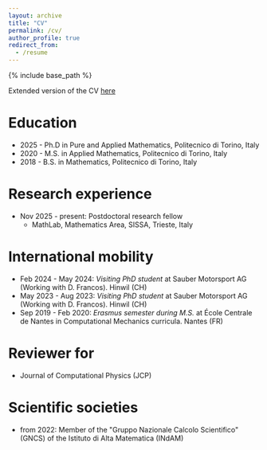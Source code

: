 ```yaml
---
layout: archive
title: "CV"
permalink: /cv/
author_profile: true
redirect_from:
  - /resume
---
```


{% include base_path %}

Extended version of the CV <a href="/files/Davide_Oberto_CV.pdf" target="_blank">here</a>



Education
======
* 2025 - Ph.D in Pure and Applied Mathematics, Politecnico di Torino, Italy
* 2020 - M.S. in Applied Mathematics, Politecnico di Torino, Italy 
* 2018 - B.S. in Mathematics, Politecnico di Torino, Italy

Research experience
=====
* Nov 2025 - present: Postdoctoral research fellow
  * MathLab, Mathematics Area, SISSA, Trieste, Italy

  
International mobility
=====
* Feb 2024 - May 2024: <em>Visiting PhD student</em> at Sauber Motorsport AG (Working with D. Francos). Hinwil (CH)
* May 2023 - Aug 2023: <em>Visiting PhD student</em> at Sauber Motorsport AG (Working with D. Francos). Hinwil (CH)
* Sep 2019 - Feb 2020: <em>Erasmus semester during M.S.</em> at École Centrale de Nantes in Computational Mechanics curricula. Nantes (FR)


<!-- continua a modificare

Project participations
=====
* <em>"RETURN - multi-Risk sciEnce for resilienT commUnities undeR a changiNg climate"</em> project, MUR-PNRR  Extended Partnership PE3 on Natural Risks Next-Generation EU (Scientific head Antonia Larese)

* Research Unit <em>“Vector- and Tensor-Valued Surface PDEs” (FOR 3013)</em>, German Research Foundation DFG (PI Axel Voigt)

* <em>"NEMESIS - NumErical MEthods for the SImulation of the impact of extreme hazards on
Structures and landscape"</em> project, University of Padua (PI Antonia Larese)

* <em>"HYDROSEM: Fluvial and tidal meanders of the Venetian-Po plain: from hydrodynamics to stratigraphy”</em> project (Progetto di Eccellenza CARIPARO 2017, PI Massimiliano Ghinassi)

* UniPD-SID-2016 project <em>“Approximation and discretization of PDEs on Manifolds for Environmental Modeling”</em>, University of Padua (PI Mario Putti)

Awards and fellowships
=====
* 2020: Nomination from the Doctoral School of Mathematical Sciences (University of Padua) to the national prize “con.Science”

* 2018: Grant for a (6 months) period abroad from “Fondazione Ing. Aldo Gini”

* 2014: <em>ERASMUS+ Programme</em> scholarship for a (1 semester) period abroad -->

Reviewer for
=====
* Journal of Computational Physics (JCP)


Scientific societies
=====
* from 2022: Member of the "Gruppo Nazionale Calcolo Scientifico" (GNCS) of the Istituto di Alta Matematica (INdAM)
